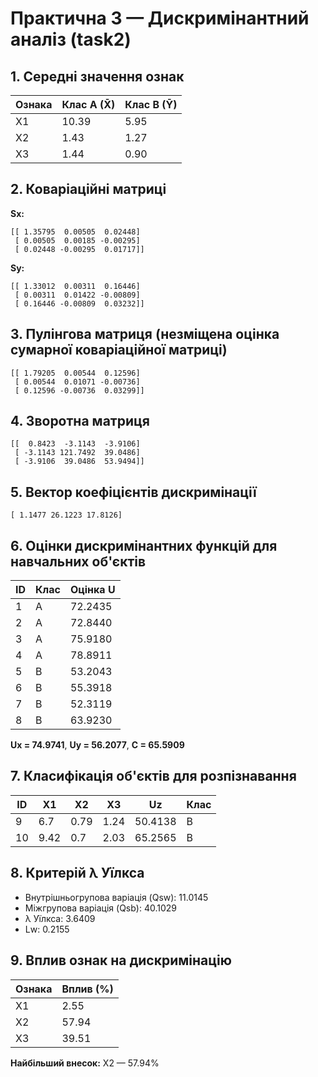 # Практична 3 — Дискримінантний аналіз (task2)

## 1. Середні значення ознак

| Ознака | Клас A (X̄) | Клас B (Ȳ) |
|--------|-------------|-------------|
| X1 | 10.39 | 5.95 |
| X2 | 1.43 | 1.27 |
| X3 | 1.44 | 0.90 |

## 2. Коваріаційні матриці

**Sx:**
```
[[ 1.35795  0.00505  0.02448]
 [ 0.00505  0.00185 -0.00295]
 [ 0.02448 -0.00295  0.01717]]
```
**Sy:**
```
[[ 1.33012  0.00311  0.16446]
 [ 0.00311  0.01422 -0.00809]
 [ 0.16446 -0.00809  0.03232]]
```

## 3. Пулінгова матриця (незміщена оцінка сумарної коваріаційної матриці)
```
[[ 1.79205  0.00544  0.12596]
 [ 0.00544  0.01071 -0.00736]
 [ 0.12596 -0.00736  0.03299]]
```

## 4. Зворотна матриця
```
[[  0.8423  -3.1143  -3.9106]
 [ -3.1143 121.7492  39.0486]
 [ -3.9106  39.0486  53.9494]]
```

## 5. Вектор коефіцієнтів дискримінації
```
[ 1.1477 26.1223 17.8126]
```

## 6. Оцінки дискримінантних функцій для навчальних об'єктів

| ID | Клас | Оцінка U |
|----|------|-----------|
| 1 | A | 72.2435 |
| 2 | A | 72.8440 |
| 3 | A | 75.9180 |
| 4 | A | 78.8911 |
| 5 | B | 53.2043 |
| 6 | B | 55.3918 |
| 7 | B | 52.3119 |
| 8 | B | 63.9230 |

**Ux = 74.9741**, **Uy = 56.2077**, **C = 65.5909**

## 7. Класифікація об'єктів для розпізнавання

| ID | X1 | X2 | X3 | Uz | Клас |
|----|----|----|----|------|------|
| 9 | 6.7 | 0.79 | 1.24 | 50.4138 | B |
| 10 | 9.42 | 0.7 | 2.03 | 65.2565 | B |

## 8. Критерій λ Уїлкса

- Внутрішньогрупова варіація (Qsw): 11.0145
- Міжгрупова варіація (Qsb): 40.1029
- λ Уїлкса: 3.6409
- Lw: 0.2155

## 9. Вплив ознак на дискримінацію

| Ознака | Вплив (%) |
|--------|------------|
| X1 | 2.55 |
| X2 | 57.94 |
| X3 | 39.51 |

**Найбільший внесок:** X2 — 57.94%
